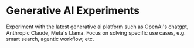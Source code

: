 # Generative AI Experiments

Experiment with the latest generative ai platform such as OpenAI's chatgpt, Anthropic Claude, Meta's Llama. 
Focus on solving specific use cases, e.g. smart search, agentic workflow, etc.


